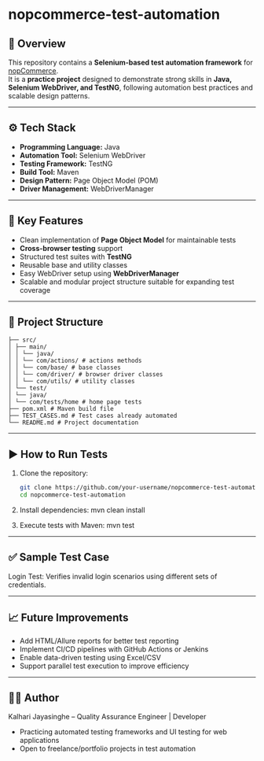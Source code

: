 # nopcommerce-test-automation

## 📌 Overview
This repository contains a **Selenium-based test automation framework** for [nopCommerce](https://demo.nopcommerce.com/).  
It is a **practice project** designed to demonstrate strong skills in **Java, Selenium WebDriver, and TestNG**, following automation best practices and scalable design patterns.

---

## ⚙️ Tech Stack
- **Programming Language:** Java  
- **Automation Tool:** Selenium WebDriver  
- **Testing Framework:** TestNG  
- **Build Tool:** Maven  
- **Design Pattern:** Page Object Model (POM)  
- **Driver Management:** WebDriverManager  

---

## 🚀 Key Features
- Clean implementation of **Page Object Model** for maintainable tests  
- **Cross-browser testing** support  
- Structured test suites with **TestNG**  
- Reusable base and utility classes  
- Easy WebDriver setup using **WebDriverManager**  
- Scalable and modular project structure suitable for expanding test coverage  

---

## 📂 Project Structure
```nopcommerce-test-automation/
├── src/
│ ├── main/
│ │ └── java/
│ │ └── com/actions/ # actions methods
│ │ └── com/base/ # base classes
│ │ └── com/driver/ # browser driver classes
│ │ └── com/utils/ # utility classes  
│ └── test/
│ └── java/
│ └── com/tests/home # home page tests
├── pom.xml # Maven build file
├── TEST_CASES.md # Test cases already automated
└── README.md # Project documentation
```

---

## ▶️ How to Run Tests
1. Clone the repository:  
   ```bash
   git clone https://github.com/your-username/nopcommerce-test-automation.git
   cd nopcommerce-test-automation
   
2. Install dependencies:
mvn clean install

3. Execute tests with Maven:
mvn test

---
## ✅ Sample Test Case

Login Test: Verifies invalid login scenarios using different sets of credentials.

---
## 📈 Future Improvements
- Add HTML/Allure reports for better test reporting
- Implement CI/CD pipelines with GitHub Actions or Jenkins
- Enable data-driven testing using Excel/CSV
- Support parallel test execution to improve efficiency

---
## 👨‍💻 Author
Kalhari Jayasinghe – Quality Assurance Engineer | Developer
- Practicing automated testing frameworks and UI testing for web applications
- Open to freelance/portfolio projects in test automation
